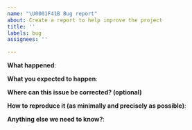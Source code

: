 ```yaml
---
name: "\U0001F41B Bug report"
about: Create a report to help improve the project
title: ''
labels: bug
assignees: ''

---
```


<!--
  Thanks for filing an issue! Before hitting the button, please answer these questions.

  Fill in as much of the template below as you can.
  If you leave out information, we can't help you as well.

  Be ready for followup questions, and please respond in a timely
  manner. If we can't reproduce a bug we might close your issue.
  If we're wrong, PLEASE feel free to reopen it and explain why.
-->

**What happened**:

**What you expected to happen**:

**Where can this issue be corrected? (optional)**
<!-- provide additional information about the file location or directory that needs to be modified to fix this issue, if available -->

**How to reproduce it (as minimally and precisely as possible)**:

**Anything else we need to know?**:

